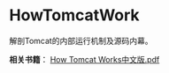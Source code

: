 # HowTomcatWork

解剖Tomcat的内部运行机制及源码内幕。

**相关书籍**：
[How Tomcat Works中文版.pdf](https://github.com/chloneda/notes/blob/master/Resources/How%20Tomcat%20Works%E4%B8%AD%E6%96%87%E7%89%88.pdf)
